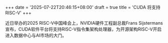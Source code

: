 +++
date = '2025-07-22T20:46:15+08:00'
draft = true
title = 'CUDA 将支持RISC-V'
+++

近日举办的2025 RISC-V中国峰会上，NVIDIA硬件工程副总裁Frans Sijstermans宣布，CUDA软件平台将支持RISC-V指令集架构处理器，为开源架构RISC-V开启进入数据中心与AI市场的大门。

